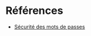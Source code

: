 # Références
* [Sécurité des mots de passes](https://www.hivesystems.com/blog/are-your-passwords-in-the-green)